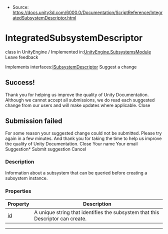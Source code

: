 * Source: https://docs.unity3d.com/6000.0/Documentation/ScriptReference/IntegratedSubsystemDescriptor.html

# IntegratedSubsystemDescriptor
class in UnityEngine
/
Implemented in:[UnityEngine.SubsystemsModule](https://docs.unity3d.com/6000.0/Documentation/ScriptReference/UnityEngine.SubsystemsModule.html)
Leave feedback
  

Implements interfaces:[ISubsystemDescriptor](https://docs.unity3d.com/6000.0/Documentation/ScriptReference/ISubsystemDescriptor.html)
Suggest a change
## Success!
Thank you for helping us improve the quality of Unity Documentation. Although we cannot accept all submissions, we do read each suggested change from our users and will make updates where applicable.
Close
## Submission failed
For some reason your suggested change could not be submitted. Please <a>try again</a> in a few minutes. And thank you for taking the time to help us improve the quality of Unity Documentation.
Close
Your name Your email Suggestion* Submit suggestion
Cancel
### Description
Information about a subsystem that can be queried before creating a subsystem instance.
### Properties
Property | Description  
---|---  
[id](https://docs.unity3d.com/6000.0/Documentation/ScriptReference/IntegratedSubsystemDescriptor-id.html) | A unique string that identifies the subsystem that this Descriptor can create.  
* * *
